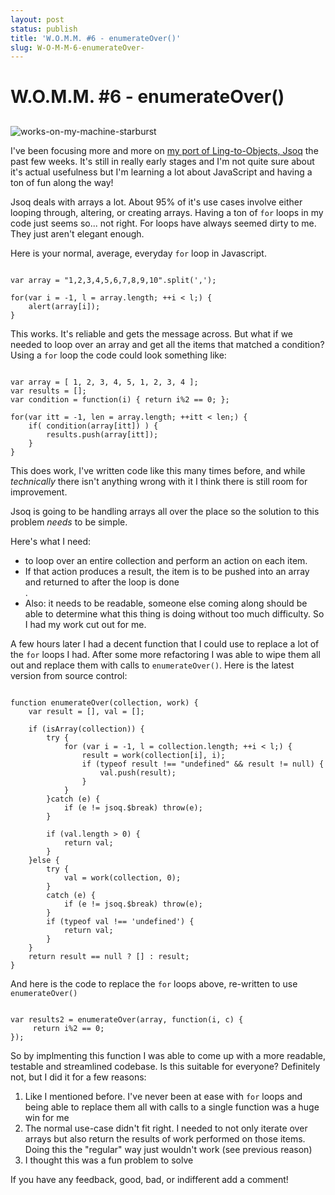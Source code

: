 ```yaml
---
layout: post
status: publish
title: 'W.O.M.M. #6 - enumerateOver()'
slug: W-O-M-M-6-enumerateOver-
---
```

# W.O.M.M. #6 - enumerateOver()
## 

<img class="alignleft" title="works-on-my-machine-starburst" src="http://codeimpossible.com/wp-content/uploads/2009/06/works-on-my-machine-starburst.jpg" alt="works-on-my-machine-starburst" />

I've been focusing more and more on <a href="http://bitbucket.org/codeimpossible/jsoq"> my port of Ling-to-Objects, Jsoq</a> the past few weeks. It's still in really early stages and I'm not quite sure about it's actual usefulness but I'm learning a lot about JavaScript and having a ton of fun along the way!

Jsoq deals with arrays a lot. About 95% of it's use cases involve either looping through, altering, or creating arrays. Having a ton of <code>for</code> loops in my code just seems so... not right. For loops have always seemed dirty to me. They just aren't elegant enough. 

Here is your normal, average, everyday <code>for</code> loop in Javascript.

<pre class="prettyprint"><code>
var array = "1,2,3,4,5,6,7,8,9,10".split(',');

for(var i = -1, l = array.length; ++i &lt; l;) {
    alert(array[i]);
}
</code></pre>

This works. It's reliable and gets the message across. But what if we needed to loop over an array and get all the items that matched a condition? Using a <code>for</code> loop the code could look something like:

<pre class="prettyprint"><code>
var array = [ 1, 2, 3, 4, 5, 1, 2, 3, 4 ];
var results = [];
var condition = function(i) { return i%2 == 0; };

for(var itt = -1, len = array.length; ++itt &lt; len;) {
	if( condition(array[itt]) ) {
		results.push(array[itt]);
	}
}
</code></pre>

This does work, I've written code like this many times before, and while <em>technically</em> there isn't anything wrong with it I think there is still room for improvement.

Jsoq is going to be handling arrays all over the place so the solution to this problem <em>needs</em> to be simple.

Here's what I need:
<ul>
	<li>to loop over an entire collection and perform an action on each item.</li>
	<li>If that action produces a result, the item is to be pushed into an array and returned to after the loop is done</li>.
	<li>Also: it needs to be readable, someone else coming along should be able to determine what this thing is doing without too much difficulty. So I had my work cut out for me. </li>
</ul>

A few hours later I had a decent function that I could use to replace a lot of the <code>for</code> loops I had. After some more refactoring I was able to wipe them all out and replace them with calls to <code>enumerateOver()</code>. Here is the latest version from source control:

<pre class="prettyprint"><code>
function enumerateOver(collection, work) {
	var result = [], val = [];
	
	if (isArray(collection)) {
		try {
			for (var i = -1, l = collection.length; ++i < l;) {
				result = work(collection[i], i);
				if (typeof result !== "undefined" && result != null) {
					val.push(result);
				}
			}
		}catch (e) {
			if (e != jsoq.$break) throw(e);
		}
		
		if (val.length > 0) {
			return val;
		}
	}else {
		try {
			val = work(collection, 0);
		}
		catch (e) {
			if (e != jsoq.$break) throw(e);
		}
		if (typeof val !== 'undefined') {
			return val;
		}
	}
	return result == null ? [] : result;
}
</code></pre>

And here is the code to replace the <code>for</code> loops above, re-written to use <code>enumerateOver()</code>

<pre class="prettyprint"><code>
var results2 = enumerateOver(array, function(i, c) {
     return i%2 == 0;
});
</code></pre>

So by implmenting this function I was able to come up with a more readable, testable and streamlined codebase. Is this suitable for everyone? Definitely not, but I did it for a few reasons:

<ol>
	<li>Like I mentioned before. I've never been at ease with <code>for</code> loops and being able to replace them all with calls to a single function was a huge win for me</li>
	<li>The normal use-case didn't fit right. I needed to not only iterate over arrays but also return the results of work performed on those items. Doing this the "regular" way just wouldn't work (see previous reason)</li>
	<li>I thought this was a fun problem to solve</li>
</ol>

If you have any feedback, good, bad, or indifferent add a comment!